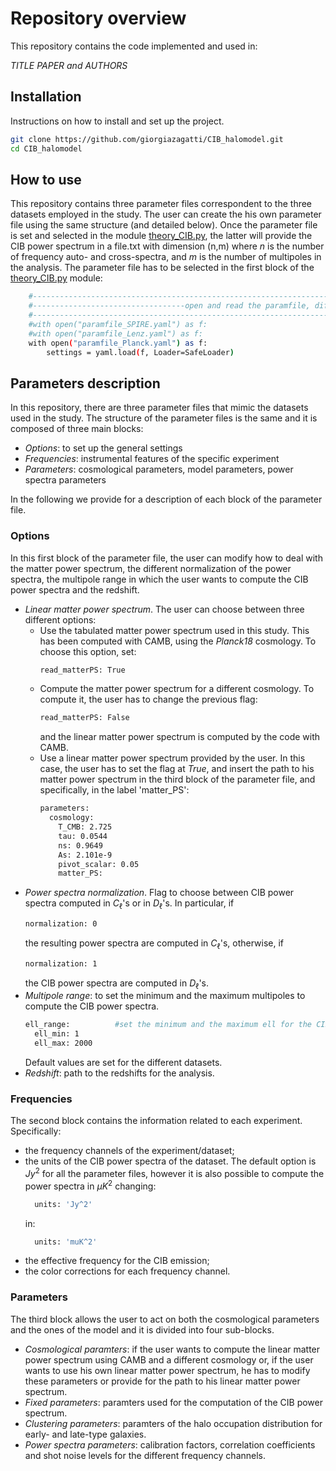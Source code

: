 # Repository overview

This repository contains the code implemented and used in:

*TITLE PAPER and AUTHORS*

## Installation

Instructions on how to install and set up the project.

```bash
git clone https://github.com/giorgiazagatti/CIB_halomodel.git
cd CIB_halomodel
```

## How to use

This repository contains three parameter files correspondent to the three datasets employed in the study. The user can create the his own parameter file using the same structure (and detailed below). Once the parameter file is set and selected in the module <ins>theory_CIB.py</ins>, the latter will provide the CIB power spectrum in a file.txt with dimension (n,m) where *n* is the number of frequency auto- and cross-spectra, and *m* is the number of multipoles in the analysis. The parameter file has to be selected in the first block of the <ins>theory_CIB.py</ins> module:

```bash
    #----------------------------------------------------------------------------------------------------------------------------
    #----------------------------------open and read the paramfile, different options available----------------------------------
    #----------------------------------------------------------------------------------------------------------------------------
    #with open("paramfile_SPIRE.yaml") as f:
    #with open("paramfile_Lenz.yaml") as f:
    with open("paramfile_Planck.yaml") as f:
        settings = yaml.load(f, Loader=SafeLoader)
```

## Parameters description

In this repository, there are three parameter files that mimic the datasets used in the study. The structure of the parameter files is the same and it is composed of three main blocks:

- *Options*: to set up the general settings
- *Frequencies*: instrumental features of the specific experiment
- *Parameters*: cosmological parameters, model parameters, power spectra parameters

In the following we provide for a description of each block of the parameter file.

### Options

In this first block of the parameter file, the user can modify how to deal with the matter power spectrum, the different normalization of the power spectra, the multipole range in which the user wants to compute the CIB power spectra and the redshift.

- *Linear matter power spectrum*. The user can choose between three different options:
  - Use the tabulated matter power spectrum used in this study. This has been computed with CAMB, using the *Planck18* cosmology. To choose this option, set:
    ```bash
    read_matterPS: True
    ```
  - Compute the matter power spectrum for a different cosmology. To compute it, the user has to change the previous flag:
    ```bash
    read_matterPS: False
    ```
    and the linear matter power spectrum is computed by the code with CAMB.
  - Use a linear matter power spectrum provided by the user. In this case, the user has to set the flag at *True*, and insert the path to his matter power spectrum in the third block of the parameter file, and specifically, in the label 'matter_PS':
    ```bash
    parameters:
      cosmology:
        T_CMB: 2.725
        tau: 0.0544
        ns: 0.9649
        As: 2.101e-9
        pivot_scalar: 0.05
        matter_PS: 
    ```
- *Power spectra normalization*. Flag to choose between CIB power spectra computed in $C_\ell$'s or in $D_\ell$'s. In particular, if
    ```bash
    normalization: 0 
    ```
  the resulting power spectra are computed in $C_\ell$'s, otherwise, if
    ```bash
    normalization: 1 
    ```
  the CIB power spectra are computed in $D_\ell$'s.
- *Multipole range*: to set the minimum and the maximum multipoles to compute the CIB power spectra.
    ```bash
    ell_range:          #set the minimum and the maximum ell for the CIB power spectra computation
      ell_min: 1
      ell_max: 2000 
    ```
  Default values are set for the different datasets.
- *Redshift*: path to the redshifts for the analysis.

### Frequencies

The second block contains the information related to each experiment. Specifically:
- the frequency channels of the experiment/dataset;
- the units of the CIB power spectra of the dataset. The default option is $Jy^2$ for all the parameter files, however it is also possible to compute the power spectra in $\mu K^2$ changing:
  ```bash
    units: 'Jy^2'
  ```
  in:
  ```bash
    units: 'muK^2'
  ```
- the effective frequency for the CIB emission;
- the color corrections for each frequency channel.

### Parameters

The third block allows the user to act on both the cosmological parameters and the ones of the model and it is divided into four sub-blocks.

- *Cosmological paramters*: if the user wants to compute the linear matter power spectrum using CAMB and a different cosmology or, if the user wants to use his own linear matter power spectrum, he has to modify these parameters or provide for the path to his linear matter power spectrum.
- *Fixed parameters*: paramters used for the computation of the CIB power spectrum.
- *Clustering parameters*: paramters of the halo occupation distribution for early- and late-type galaxies.
- *Power spectra parameters*: calibration factors, correlation coefficients and shot noise levels for the different frequency channels.

